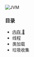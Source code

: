 ![JVM](https://ws3.sinaimg.cn/large/006tNbRwgy1fw0liuit3jj30wq0jwwgo.jpg)

### 目录
- [内存 :link:](https://github.com/flxyd/skill-tree/blob/master/java/jvm/memory.md)
- 线程
- 类加载
- 垃圾收集
